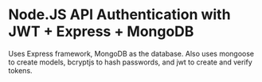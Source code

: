 # Node.JS API Authentication with JWT + Express + MongoDB

Uses Express framework, MongoDB as the database. 
Also uses mongoose to create models, bcryptjs to hash passwords, and jwt to create and verify tokens.